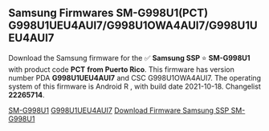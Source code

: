 <h2>Samsung Firmwares SM-G998U1(PCT) G998U1UEU4AUI7/G998U1OWA4AUI7/G998U1UEU4AUI7</h2>
Download the Samsung firmware for the ✅ <strong>Samsung SSP </strong> ⭐ <strong>SM-G998U1</strong> with product code <strong>PCT</strong> <strong> from Puerto Rico</strong>. This firmware has version number PDA <strong>G998U1UEU4AUI7</strong> and CSC G998U1OWA4AUI7. The operating system of this firmware is Android R , with build date 2021-10-18. Changelist <strong>22265714</strong>.


[SM-G998U1](https://samfirm.shop/samsung/model/SM-G998U1)
[G998U1UEU4AUI7](https://samfirm.shop/samsung/pda/G998U1UEU4AUI7)
[Download Firmware Samsung SSP SM-G998U1](https://samfirm.shop/samsung/firmware/465860)
